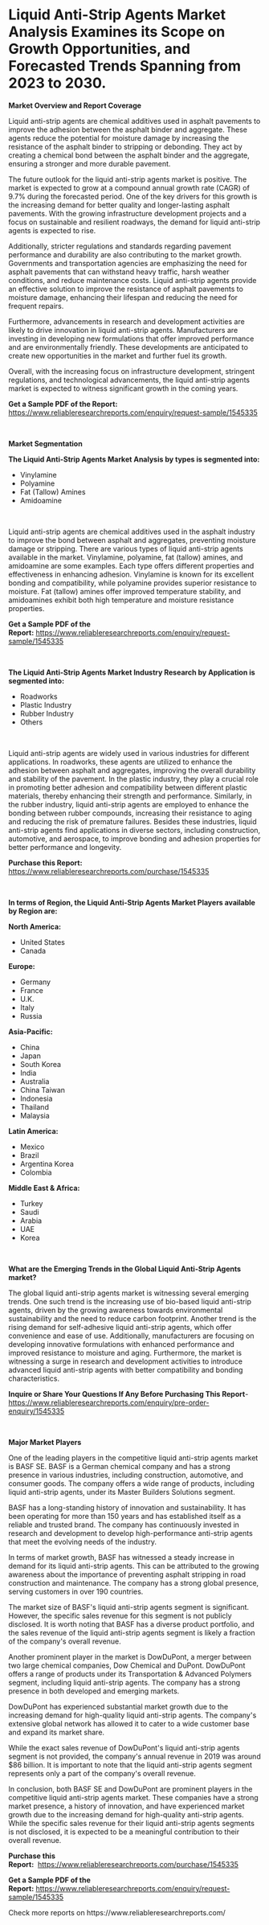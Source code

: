 <p><h1>Liquid Anti-Strip Agents Market Analysis Examines its Scope on Growth Opportunities, and Forecasted Trends Spanning from 2023 to 2030.</h1></p><p><strong>Market Overview and Report Coverage</strong></p>
<p><p>Liquid anti-strip agents are chemical additives used in asphalt pavements to improve the adhesion between the asphalt binder and aggregate. These agents reduce the potential for moisture damage by increasing the resistance of the asphalt binder to stripping or debonding. They act by creating a chemical bond between the asphalt binder and the aggregate, ensuring a stronger and more durable pavement.</p><p>The future outlook for the liquid anti-strip agents market is positive. The market is expected to grow at a compound annual growth rate (CAGR) of 9.7% during the forecasted period. One of the key drivers for this growth is the increasing demand for better quality and longer-lasting asphalt pavements. With the growing infrastructure development projects and a focus on sustainable and resilient roadways, the demand for liquid anti-strip agents is expected to rise.</p><p>Additionally, stricter regulations and standards regarding pavement performance and durability are also contributing to the market growth. Governments and transportation agencies are emphasizing the need for asphalt pavements that can withstand heavy traffic, harsh weather conditions, and reduce maintenance costs. Liquid anti-strip agents provide an effective solution to improve the resistance of asphalt pavements to moisture damage, enhancing their lifespan and reducing the need for frequent repairs.</p><p>Furthermore, advancements in research and development activities are likely to drive innovation in liquid anti-strip agents. Manufacturers are investing in developing new formulations that offer improved performance and are environmentally friendly. These developments are anticipated to create new opportunities in the market and further fuel its growth.</p><p>Overall, with the increasing focus on infrastructure development, stringent regulations, and technological advancements, the liquid anti-strip agents market is expected to witness significant growth in the coming years.</p></p>
<p><strong>Get a Sample PDF of the Report:</strong> <a href="https://www.reliableresearchreports.com/enquiry/request-sample/1545335">https://www.reliableresearchreports.com/enquiry/request-sample/1545335</a></p>
<p>&nbsp;</p>
<p><strong>Market Segmentation</strong></p>
<p><strong>The Liquid Anti-Strip Agents Market Analysis by types is segmented into:</strong></p>
<p><ul><li>Vinylamine</li><li>Polyamine</li><li>Fat (Tallow) Amines</li><li>Amidoamine</li></ul></p>
<p>&nbsp;</p>
<p><p>Liquid anti-strip agents are chemical additives used in the asphalt industry to improve the bond between asphalt and aggregates, preventing moisture damage or stripping. There are various types of liquid anti-strip agents available in the market. Vinylamine, polyamine, fat (tallow) amines, and amidoamine are some examples. Each type offers different properties and effectiveness in enhancing adhesion. Vinylamine is known for its excellent bonding and compatibility, while polyamine provides superior resistance to moisture. Fat (tallow) amines offer improved temperature stability, and amidoamines exhibit both high temperature and moisture resistance properties.</p></p>
<p><strong>Get a Sample PDF of the Report:</strong>&nbsp;<a href="https://www.reliableresearchreports.com/enquiry/request-sample/1545335">https://www.reliableresearchreports.com/enquiry/request-sample/1545335</a></p>
<p>&nbsp;</p>
<p><strong>The Liquid Anti-Strip Agents Market Industry Research by Application is segmented into:</strong></p>
<p><ul><li>Roadworks</li><li>Plastic Industry</li><li>Rubber Industry</li><li>Others</li></ul></p>
<p>&nbsp;</p>
<p><p>Liquid anti-strip agents are widely used in various industries for different applications. In roadworks, these agents are utilized to enhance the adhesion between asphalt and aggregates, improving the overall durability and stability of the pavement. In the plastic industry, they play a crucial role in promoting better adhesion and compatibility between different plastic materials, thereby enhancing their strength and performance. Similarly, in the rubber industry, liquid anti-strip agents are employed to enhance the bonding between rubber compounds, increasing their resistance to aging and reducing the risk of premature failures. Besides these industries, liquid anti-strip agents find applications in diverse sectors, including construction, automotive, and aerospace, to improve bonding and adhesion properties for better performance and longevity.</p></p>
<p><strong>Purchase this Report:</strong>&nbsp; <a href="https://www.reliableresearchreports.com/purchase/1545335">https://www.reliableresearchreports.com/purchase/1545335</a></p>
<p>&nbsp;</p>
<p><strong>In terms of Region, the Liquid Anti-Strip Agents Market Players available by Region are:</strong></p>
<p>
    <p> <strong> North America: </strong>
        <ul>
            <li>United States</li>
            <li>Canada</li>
        </ul>
        </p> 
    <p> <strong> Europe: </strong>
        <ul>
            <li>Germany</li>
            <li>France</li>
            <li>U.K.</li>
            <li>Italy</li>
            <li>Russia</li>
        </ul>
        </p> 
    <p> <strong> Asia-Pacific: </strong>
        <ul>
            <li>China</li>
            <li>Japan</li>
            <li>South Korea</li>
            <li>India</li>
            <li>Australia</li>
            <li>China Taiwan</li>
            <li>Indonesia</li>
            <li>Thailand</li>
            <li>Malaysia</li>
        </ul>
        </p> 
    <p> <strong> Latin America: </strong>
        <ul>
            <li>Mexico</li>
            <li>Brazil</li>
            <li>Argentina Korea</li>
            <li>Colombia</li>
        </ul>
        </p> 
    <p> <strong> Middle East & Africa: </strong>
        <ul>
            <li>Turkey</li>
            <li>Saudi</li>
            <li>Arabia</li>
            <li>UAE</li>
            <li>Korea</li>
        </ul>
    </p>
    </p>
<p>&nbsp;</p>
<p><strong>What are the Emerging Trends in the Global Liquid Anti-Strip Agents market?</strong></p>
<p><p>The global liquid anti-strip agents market is witnessing several emerging trends. One such trend is the increasing use of bio-based liquid anti-strip agents, driven by the growing awareness towards environmental sustainability and the need to reduce carbon footprint. Another trend is the rising demand for self-adhesive liquid anti-strip agents, which offer convenience and ease of use. Additionally, manufacturers are focusing on developing innovative formulations with enhanced performance and improved resistance to moisture and aging. Furthermore, the market is witnessing a surge in research and development activities to introduce advanced liquid anti-strip agents with better compatibility and bonding characteristics.</p></p>
<p><strong>Inquire or Share Your Questions If Any Before Purchasing This Report</strong>- <a href="https://www.reliableresearchreports.com/enquiry/pre-order-enquiry/1545335">https://www.reliableresearchreports.com/enquiry/pre-order-enquiry/1545335</a></p>
<p>&nbsp;</p>
<p><strong>Major Market Players</strong></p>
<p><p>One of the leading players in the competitive liquid anti-strip agents market is BASF SE. BASF is a German chemical company and has a strong presence in various industries, including construction, automotive, and consumer goods. The company offers a wide range of products, including liquid anti-strip agents, under its Master Builders Solutions segment.</p><p>BASF has a long-standing history of innovation and sustainability. It has been operating for more than 150 years and has established itself as a reliable and trusted brand. The company has continuously invested in research and development to develop high-performance anti-strip agents that meet the evolving needs of the industry.</p><p>In terms of market growth, BASF has witnessed a steady increase in demand for its liquid anti-strip agents. This can be attributed to the growing awareness about the importance of preventing asphalt stripping in road construction and maintenance. The company has a strong global presence, serving customers in over 190 countries.</p><p>The market size of BASF's liquid anti-strip agents segment is significant. However, the specific sales revenue for this segment is not publicly disclosed. It is worth noting that BASF has a diverse product portfolio, and the sales revenue of the liquid anti-strip agents segment is likely a fraction of the company's overall revenue.</p><p>Another prominent player in the market is DowDuPont, a merger between two large chemical companies, Dow Chemical and DuPont. DowDuPont offers a range of products under its Transportation & Advanced Polymers segment, including liquid anti-strip agents. The company has a strong presence in both developed and emerging markets.</p><p>DowDuPont has experienced substantial market growth due to the increasing demand for high-quality liquid anti-strip agents. The company's extensive global network has allowed it to cater to a wide customer base and expand its market share.</p><p>While the exact sales revenue of DowDuPont's liquid anti-strip agents segment is not provided, the company's annual revenue in 2019 was around $86 billion. It is important to note that the liquid anti-strip agents segment represents only a part of the company's overall revenue.</p><p>In conclusion, both BASF SE and DowDuPont are prominent players in the competitive liquid anti-strip agents market. These companies have a strong market presence, a history of innovation, and have experienced market growth due to the increasing demand for high-quality anti-strip agents. While the specific sales revenue for their liquid anti-strip agents segments is not disclosed, it is expected to be a meaningful contribution to their overall revenue.</p></p>
<p><strong>Purchase this Report:</strong>&nbsp;&nbsp;<a href="https://www.reliableresearchreports.com/purchase/1545335">https://www.reliableresearchreports.com/purchase/1545335</a></p>
<p></p>
<p><strong>Get a Sample PDF of the Report:</strong>&nbsp;<a href="https://www.reliableresearchreports.com/enquiry/request-sample/1545335">https://www.reliableresearchreports.com/enquiry/request-sample/1545335</a></p>
<p>Check more reports on https://www.reliableresearchreports.com/</p>